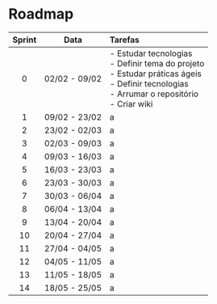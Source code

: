 # Roadmap

| Sprint | Data | Tarefas |
| :--:| :--: | :-- |
| 0 | 02/02 - 09/02 | - Estudar tecnologias <br> - Definir tema do projeto <br> - Estudar práticas ágeis <br> - Definir tecnologias <br> - Arrumar o repositório <br> - Criar wiki|
| 1 | 09/02 - 23/02 | a |
| 2 | 23/02 - 02/03 | a |
| 3 | 02/03 - 09/03 | a |
| 4 | 09/03 - 16/03 | a |
| 5 | 16/03 - 23/03 | a |
| 6 | 23/03 - 30/03 | a |
| 7 | 30/03 - 06/04 | a |
| 8 | 06/04 - 13/04 | a |
| 9 | 13/04 - 20/04 | a |
| 10 | 20/04 - 27/04 | a |
| 11 | 27/04 - 04/05 | a |
| 12 | 04/05 - 11/05 | a |
| 13 | 11/05 - 18/05 | a |
| 14 | 18/05 - 25/05 | a |